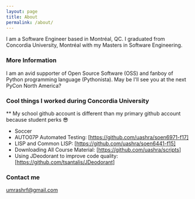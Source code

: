 ```yaml
---
layout: page
title: About
permalink: /about/
---
```


I am a Software Engineer based in Montréal, QC. I graduated from Concordia University, Montréal with my Masters in Software Engineering.

### More Information

I am an avid supporter of Open Source Software (OSS) and fanboy of Python programming language (Pythonista). May be I'll see you at the next PyCon North America?

### Cool things I worked during Concordia University

** My school github account is different than my primary github account because student perks :sunglasses:

* Soccer
* AUTO07P Automated Testing: [https://github.com/uashra/soen6971-f17]
* LISP and Common LISP: [https://github.com/uashra/soen6441-f15]
* Downloading All Course Material: [https://github.com/uashra/scripts]
* Using JDeodorant to improve code quality: [https://github.com/tsantalis/JDeodorant] 

### Contact me

[umrashrf@gmail.com](mailto:umrashrf@gmail.com)
